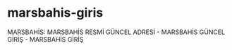 # marsbahis-giris
MARSBAHİS: MARSBAHİS RESMİ GÜNCEL ADRESİ - MARSBAHİS GÜNCEL GİRİŞ - MARSBAHİS GİRİŞ
